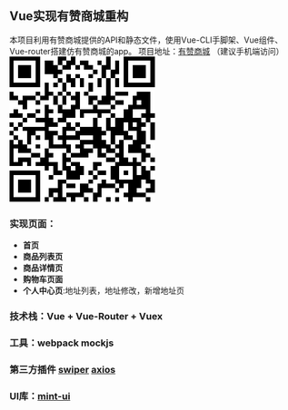 ## Vue实现有赞商城重构

本项目利用有赞商城提供的API和静态文件，使用Vue-CLI手脚架、Vue组件、Vue-router搭建仿有赞商城的app。
项目地址：[有赞商城](https://www.hefang.site/youzan/dist/index.html) （建议手机端访问）
![avatar](./static/1562592456.png)

### 实现页面：
+ **首页**
+ **商品列表页**
+ **商品详情页**
+ **购物车页面**
+ **个人中心页**:地址列表，地址修改，新增地址页
### 技术栈：Vue + Vue-Router + Vuex
### 工具：webpack mockjs
### 第三方插件 [swiper](https://github.com/nolimits4web/Swiper) [axios](https://github.com/axios/axios)
### UI库：[mint-ui](https://mint-ui.github.io/docs/#/zh-cn2/infinite-scroll)









